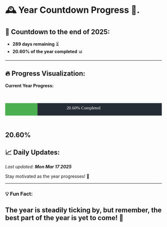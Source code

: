 
# &#x1F570; **Year Countdown Progress** &#x1F389;.

## &#x1F4C5; Countdown to the end of 2025:
- **289 days remaining** &#x23F3;
- **20.60% of the year completed** &#x1F4CA;

---

## &#x1F525; **Progress Visualization**:

**Current Year Progress:**

<br><br>
![Progress Bar](https://raw.githubusercontent.com/dayanidigv/year-countdown-progress/main/progress-bar.svg)
<br><br>

**20.60%**
---

## &#x1F4C8; **Daily Updates**:

_Last updated: **Mon Mar 17 2025**_

Stay motivated as the year progresses! &#x1F680;

--- 

### &#x1F4A1; **Fun Fact:**
The year is steadily ticking by, but remember, the best part of the year is yet to come! &#x1F31F;
---
